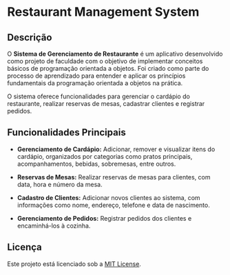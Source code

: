 # Restaurant Management System

## Descrição

O **Sistema de Gerenciamento de Restaurante** é um aplicativo desenvolvido como projeto de faculdade com o objetivo de implementar conceitos básicos de programação orientada a objetos. Foi criado como parte do processo de aprendizado para entender e aplicar os princípios fundamentais da programação orientada a objetos na prática.

O sistema oferece funcionalidades para gerenciar o cardápio do restaurante, realizar reservas de mesas, cadastrar clientes e registrar pedidos.

## Funcionalidades Principais

- **Gerenciamento de Cardápio:** Adicionar, remover e visualizar itens do cardápio, organizados por categorias como pratos principais, acompanhamentos, bebidas, sobremesas, entre outros.

- **Reservas de Mesas:** Realizar reservas de mesas para clientes, com data, hora e número da mesa.

- **Cadastro de Clientes:** Adicionar novos clientes ao sistema, com informações como nome, endereço, telefone e data de nascimento.

- **Gerenciamento de Pedidos:** Registrar pedidos dos clientes e encaminhá-los à cozinha.

## Licença

Este projeto está licenciado sob a [MIT License](https://opensource.org/licenses/MIT).
